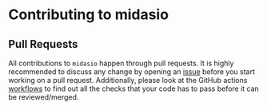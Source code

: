 # Contributing to midasio

## Pull Requests

All contributions to `midasio` happen through pull requests. It is highly
recommended to discuss any change by opening an
[issue](https://github.com/MIDAS-rs/midasio/issues) before you start working on
a pull request. Additionally, please look at the GitHub actions
[workflows](https://github.com/MIDAS-rs/midasio/tree/main/.github/workflows) to
find out all the checks that your code has to pass before it can be
reviewed/merged.
